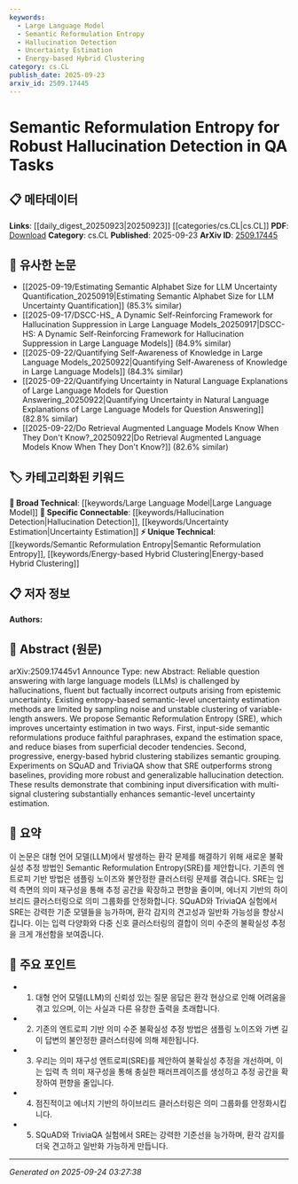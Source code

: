 ```yaml
---
keywords:
  - Large Language Model
  - Semantic Reformulation Entropy
  - Hallucination Detection
  - Uncertainty Estimation
  - Energy-based Hybrid Clustering
category: cs.CL
publish_date: 2025-09-23
arxiv_id: 2509.17445
---
```


<!-- KEYWORD_LINKING_METADATA:
{
  "processed_timestamp": "2025-09-24T03:27:38.321764",
  "vocabulary_version": "1.0",
  "selected_keywords": [
    "Large Language Model",
    "Semantic Reformulation Entropy",
    "Hallucination Detection",
    "Uncertainty Estimation",
    "Energy-based Hybrid Clustering"
  ],
  "rejected_keywords": [],
  "similarity_scores": {
    "Large Language Model": 0.85,
    "Semantic Reformulation Entropy": 0.8,
    "Hallucination Detection": 0.78,
    "Uncertainty Estimation": 0.77,
    "Energy-based Hybrid Clustering": 0.72
  },
  "extraction_method": "AI_prompt_based",
  "budget_applied": true,
  "candidates_json": {
    "candidates": [
      {
        "surface": "Large Language Models",
        "canonical": "Large Language Model",
        "aliases": [
          "LLMs"
        ],
        "category": "broad_technical",
        "rationale": "Key technology for question answering tasks, linking to broader discussions on language models.",
        "novelty_score": 0.3,
        "connectivity_score": 0.9,
        "specificity_score": 0.6,
        "link_intent_score": 0.85
      },
      {
        "surface": "Semantic Reformulation Entropy",
        "canonical": "Semantic Reformulation Entropy",
        "aliases": [
          "SRE"
        ],
        "category": "unique_technical",
        "rationale": "Introduces a novel method for hallucination detection, central to the paper's contribution.",
        "novelty_score": 0.85,
        "connectivity_score": 0.65,
        "specificity_score": 0.9,
        "link_intent_score": 0.8
      },
      {
        "surface": "Hallucination Detection",
        "canonical": "Hallucination Detection",
        "aliases": [
          "Robust Hallucination Detection"
        ],
        "category": "specific_connectable",
        "rationale": "Critical for improving reliability in question answering systems, a major focus of the paper.",
        "novelty_score": 0.55,
        "connectivity_score": 0.75,
        "specificity_score": 0.8,
        "link_intent_score": 0.78
      },
      {
        "surface": "Uncertainty Estimation",
        "canonical": "Uncertainty Estimation",
        "aliases": [
          "Semantic-level Uncertainty Estimation"
        ],
        "category": "specific_connectable",
        "rationale": "Essential for understanding and improving model predictions, directly related to the paper's methodology.",
        "novelty_score": 0.5,
        "connectivity_score": 0.7,
        "specificity_score": 0.75,
        "link_intent_score": 0.77
      },
      {
        "surface": "Energy-based Hybrid Clustering",
        "canonical": "Energy-based Hybrid Clustering",
        "aliases": [],
        "category": "unique_technical",
        "rationale": "A novel approach to stabilize semantic grouping, enhancing the paper's proposed method.",
        "novelty_score": 0.7,
        "connectivity_score": 0.6,
        "specificity_score": 0.85,
        "link_intent_score": 0.72
      }
    ],
    "ban_list_suggestions": [
      "method",
      "experiment",
      "performance"
    ]
  },
  "decisions": [
    {
      "candidate_surface": "Large Language Models",
      "resolved_canonical": "Large Language Model",
      "decision": "linked",
      "scores": {
        "novelty": 0.3,
        "connectivity": 0.9,
        "specificity": 0.6,
        "link_intent": 0.85
      }
    },
    {
      "candidate_surface": "Semantic Reformulation Entropy",
      "resolved_canonical": "Semantic Reformulation Entropy",
      "decision": "linked",
      "scores": {
        "novelty": 0.85,
        "connectivity": 0.65,
        "specificity": 0.9,
        "link_intent": 0.8
      }
    },
    {
      "candidate_surface": "Hallucination Detection",
      "resolved_canonical": "Hallucination Detection",
      "decision": "linked",
      "scores": {
        "novelty": 0.55,
        "connectivity": 0.75,
        "specificity": 0.8,
        "link_intent": 0.78
      }
    },
    {
      "candidate_surface": "Uncertainty Estimation",
      "resolved_canonical": "Uncertainty Estimation",
      "decision": "linked",
      "scores": {
        "novelty": 0.5,
        "connectivity": 0.7,
        "specificity": 0.75,
        "link_intent": 0.77
      }
    },
    {
      "candidate_surface": "Energy-based Hybrid Clustering",
      "resolved_canonical": "Energy-based Hybrid Clustering",
      "decision": "linked",
      "scores": {
        "novelty": 0.7,
        "connectivity": 0.6,
        "specificity": 0.85,
        "link_intent": 0.72
      }
    }
  ]
}
-->

# Semantic Reformulation Entropy for Robust Hallucination Detection in QA Tasks

## 📋 메타데이터

**Links**: [[daily_digest_20250923|20250923]] [[categories/cs.CL|cs.CL]]
**PDF**: [Download](https://arxiv.org/pdf/2509.17445.pdf)
**Category**: cs.CL
**Published**: 2025-09-23
**ArXiv ID**: [2509.17445](https://arxiv.org/abs/2509.17445)

## 🔗 유사한 논문
- [[2025-09-19/Estimating Semantic Alphabet Size for LLM Uncertainty Quantification_20250919|Estimating Semantic Alphabet Size for LLM Uncertainty Quantification]] (85.3% similar)
- [[2025-09-17/DSCC-HS_ A Dynamic Self-Reinforcing Framework for Hallucination Suppression in Large Language Models_20250917|DSCC-HS: A Dynamic Self-Reinforcing Framework for Hallucination Suppression in Large Language Models]] (84.9% similar)
- [[2025-09-22/Quantifying Self-Awareness of Knowledge in Large Language Models_20250922|Quantifying Self-Awareness of Knowledge in Large Language Models]] (84.3% similar)
- [[2025-09-22/Quantifying Uncertainty in Natural Language Explanations of Large Language Models for Question Answering_20250922|Quantifying Uncertainty in Natural Language Explanations of Large Language Models for Question Answering]] (82.8% similar)
- [[2025-09-22/Do Retrieval Augmented Language Models Know When They Don't Know?_20250922|Do Retrieval Augmented Language Models Know When They Don't Know?]] (82.6% similar)

## 🏷️ 카테고리화된 키워드
**🧠 Broad Technical**: [[keywords/Large Language Model|Large Language Model]]
**🔗 Specific Connectable**: [[keywords/Hallucination Detection|Hallucination Detection]], [[keywords/Uncertainty Estimation|Uncertainty Estimation]]
**⚡ Unique Technical**: [[keywords/Semantic Reformulation Entropy|Semantic Reformulation Entropy]], [[keywords/Energy-based Hybrid Clustering|Energy-based Hybrid Clustering]]

## 📋 저자 정보

**Authors:** 

## 📄 Abstract (원문)

arXiv:2509.17445v1 Announce Type: new 
Abstract: Reliable question answering with large language models (LLMs) is challenged by hallucinations, fluent but factually incorrect outputs arising from epistemic uncertainty. Existing entropy-based semantic-level uncertainty estimation methods are limited by sampling noise and unstable clustering of variable-length answers. We propose Semantic Reformulation Entropy (SRE), which improves uncertainty estimation in two ways. First, input-side semantic reformulations produce faithful paraphrases, expand the estimation space, and reduce biases from superficial decoder tendencies. Second, progressive, energy-based hybrid clustering stabilizes semantic grouping. Experiments on SQuAD and TriviaQA show that SRE outperforms strong baselines, providing more robust and generalizable hallucination detection. These results demonstrate that combining input diversification with multi-signal clustering substantially enhances semantic-level uncertainty estimation.

## 📝 요약

이 논문은 대형 언어 모델(LLM)에서 발생하는 환각 문제를 해결하기 위해 새로운 불확실성 추정 방법인 Semantic Reformulation Entropy(SRE)를 제안합니다. 기존의 엔트로피 기반 방법은 샘플링 노이즈와 불안정한 클러스터링 문제를 겪습니다. SRE는 입력 측면의 의미 재구성을 통해 추정 공간을 확장하고 편향을 줄이며, 에너지 기반의 하이브리드 클러스터링으로 의미 그룹화를 안정화합니다. SQuAD와 TriviaQA 실험에서 SRE는 강력한 기준 모델들을 능가하며, 환각 감지의 견고성과 일반화 가능성을 향상시킵니다. 이는 입력 다양화와 다중 신호 클러스터링의 결합이 의미 수준의 불확실성 추정을 크게 개선함을 보여줍니다.

## 🎯 주요 포인트

- 1. 대형 언어 모델(LLM)의 신뢰성 있는 질문 응답은 환각 현상으로 인해 어려움을 겪고 있으며, 이는 사실과 다른 유창한 출력을 초래합니다.
- 2. 기존의 엔트로피 기반 의미 수준 불확실성 추정 방법은 샘플링 노이즈와 가변 길이 답변의 불안정한 클러스터링에 의해 제한됩니다.
- 3. 우리는 의미 재구성 엔트로피(SRE)를 제안하여 불확실성 추정을 개선하며, 이는 입력 측 의미 재구성을 통해 충실한 패러프레이즈를 생성하고 추정 공간을 확장하여 편향을 줄입니다.
- 4. 점진적이고 에너지 기반의 하이브리드 클러스터링은 의미 그룹화를 안정화시킵니다.
- 5. SQuAD와 TriviaQA 실험에서 SRE는 강력한 기준선을 능가하며, 환각 감지를 더욱 견고하고 일반화 가능하게 만듭니다.


---

*Generated on 2025-09-24 03:27:38*